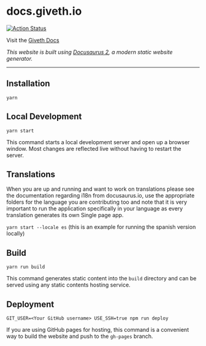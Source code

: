 # docs.giveth.io
[![Action Status](https://github.com/giveth/giveth-docs/workflows/deploy-docs/badge.svg)](https://github.com/giveth/giveth-docs/actions)

Visit the [Giveth Docs](https://docs.giveth.io/)

*This website is built using [Docusaurus 2](https://v2.docusaurus.io/), a modern static website generator.*

---


## Installation

```console
yarn
```

## Local Development

```console
yarn start
```

This command starts a local development server and open up a browser window. Most changes are reflected live without having to restart the server.

## Translations

When you are up and running and want to work on translations please see the documentation regarding i18n from docusaurus.io, use the appropriate folders for the language you are contributing too and note that it is very important to run the application specifically in your language as every translation generates its own Single page app.

`yarn start --locale es` (this is an example for running the spanish version locally)

## Build

```console
yarn run build
```

This command generates static content into the `build` directory and can be served using any static contents hosting service.

## Deployment

```console
GIT_USER=<Your GitHub username> USE_SSH=true npm run deploy
```

If you are using GitHub pages for hosting, this command is a convenient way to build the website and push to the `gh-pages` branch.
